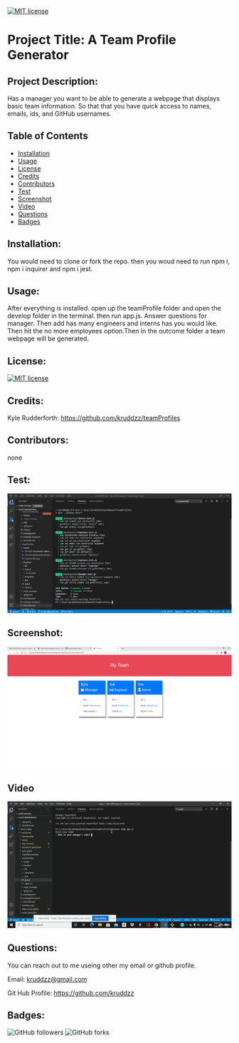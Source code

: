 
  [![MIT license](https://img.shields.io/badge/License-MIT-blue.svg)](https://lbesson.mit-license.org/)

  # Project Title: A Team Profile Generator

  ## Project Description:
 
  Has a manager you want to be able to generate a webpage that displays basic team information. So that that you have quick access to names, emails, ids, and GitHub usernames.

  ## Table of Contents
  * [Installation](#installation)
  * [Usage](#usage)
  * [License](#license)
  * [Credits](#credits)
  * [Contributors](#contributors)
  * [Test](#test)
  * [Screenshot](#screenshot)
  * [Video](#video)
  * [Questions](#questions)
  * [Badges](#badges)
  
  ## Installation:
 
  You would need to clone or fork the repo. then you woud need to run npm i, npm i inquirer and npm i jest.

  ## Usage:
 
  After everything is installed. open up the teamProfile folder and open the develop folder in the terminal. then run app.js. Answer questions for manager. Then add has many engineers and interns has you would like. Then hit the no more employees option.Then in the outcome folder a team webpage will be generated.

  ## License:
  [![MIT license](https://img.shields.io/badge/License-MIT-blue.svg)](https://lbesson.mit-license.org/)

  ## Credits:

  Kyle Rudderforth: https://github.com/kruddzz/teamProfiles
  
  ## Contributors:
  
  none

  ## Test:
   
  ![test](Assets/test.png)

  ## Screenshot:

  ![screenshot](Assets/teamProfile.png)

  ## Video

  [![app gif](Assets/gif.gif)](https://www.youtube.com/watch?v=BcG59UuXiFY&feature=youtu.be)

  ## Questions:
  
  You can reach out to me useing other my email or github profile.
  
  Email: kruddzz@gmail.com
  
  Git Hub Profile: https://github.com/kruddzz

  ## Badges:
  ![GitHub followers](https://img.shields.io/github/followers/kruddzz?style=social)
  ![GitHub forks](https://img.shields.io/github/forks/kruddzz/teamProfiles?style=social)

  
